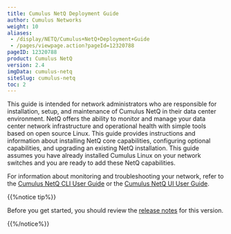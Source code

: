 ```yaml
---
title: Cumulus NetQ Deployment Guide
author: Cumulus Networks
weight: 10
aliases:
 - /display/NETQ/Cumulus+NetQ+Deployment+Guide
 - /pages/viewpage.action?pageId=12320788
pageID: 12320788
product: Cumulus NetQ
version: 2.4
imgData: cumulus-netq
siteSlug: cumulus-netq
toc: 2
---
```

This guide is intended for network administrators who are responsible for installation, setup, and maintenance of Cumulus NetQ in their data center environment. NetQ offers the ability to monitor and manage your data center network infrastructure and operational health with simple tools based on open source Linux. This guide provides instructions and information about installing NetQ core capabilities, configuring optional capabilities, and upgrading an existing NetQ installation. This guide assumes you have already installed Cumulus Linux on your network switches and you are ready to add these NetQ capabilities.

For information about monitoring and troubleshooting your network, refer to the [Cumulus NetQ CLI User
Guide](/cumulus-netq/Cumulus-NetQ-CLI-User-Guide/) or the [Cumulus NetQ UI User Guide](/cumulus-netq/Cumulus-NetQ-UI-User-Guide).

{{%notice tip%}}

Before you get started, you should review the [release notes](https://support.cumulusnetworks.com/hc/en-us/articles/360041040413) for this version.

{{%/notice%}}
